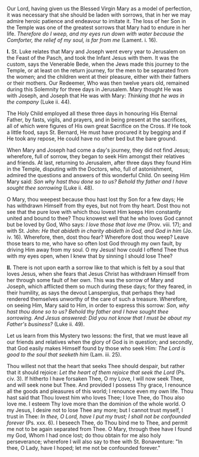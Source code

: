 
Our Lord, having given us the Blessed Virgin Mary as a model of perfection, it was necessary that she should be laden with sorrows, that in her we may admire heroic patience and endeavour to imitate it. The loss of her Son in the Temple was one of the greatest sorrows that Mary had to endure in her life. *Therefore do I weep, and my eyes run down with water because the Comforter, the relief of my soul, is far from me* (Lament. i. 16).

**I\.** St. Luke relates that Mary and Joseph went every year to Jerusalem on the Feast of the Pasch, and took the Infant Jesus with them. It was the custom, says the Venerable Bede, when the Jews made this journey to the Temple, or at least on the return journey, for the men to be separated from the women; and the children went at their pleasure, either with their fathers or their mothers. Our Redeemer, Who was then twelve years old, remained during this Solemnity for three days in Jerusalem. Mary thought He was with Joseph, and Joseph that He was with Mary: *Thinking that he was in the company* (Luke ii. 44).

The Holy Child employed all these three days in honouring His Eternal Father, by fasts, vigils, and prayers, and in being present at the sacrifices, all of which were figures of His own great Sacrifice on the Cross. If He took a little food, says St. Bernard, He must have procured it by begging and if He took any repose, He could have no other bed but the bare ground.

When Mary and Joseph had come a day\'s journey, they did not find Jesus; wherefore, full of sorrow, they began to seek Him amongst their relatives and friends. At last, returning to Jerusalem, after three days they found Him in the Temple, disputing with the Doctors, who, full of astonishment, admired the questions and answers of this wonderful Child. On seeing Him Mary said: *Son why hast thou done so to us? Behold thy father and I have sought thee sorrowing* (Luke ii. 48).

O Mary, thou weepest because thou hast lost thy Son for a few days; He has withdrawn Himself from thy eyes, but not from thy heart. Dost thou not see that the pure love with which thou lovest Him keeps Him constantly united and bound to thee? Thou knowest well that he who loves God cannot but be loved by God, Who says: *I love those that love me* (Prov. viii. 17); and with St. John: *He that abideth in charity abideth in God, and God in him* (Jo. iv. 16). Wherefore, then, dost thou fear? Wherefore dost thou weep? Leave those tears to me, who have so often lost God through my own fault, by driving Him away from my soul. O my Jesus! how could I offend Thee thus with my eyes open, when I knew that by sinning I should lose Thee?

**II\.** There is not upon earth a sorrow like to that which is felt by a soul that loves Jesus, when she fears that Jesus Christ has withdrawn Himself from her through some fault of her own. This was the sorrow of Mary and Joseph, which afflicted them so much during these days; for they feared, in their humility, as says the devout Lanspergius, that perhaps they had rendered themselves unworthy of the care of such a treasure. Wherefore, on seeing Him, Mary said to Him, in order to express this sorrow: *Son, why hast thou done so to us? Behold thy father and I have sought thee sorrowing. And Jesus answered: Did you not know that I must be about my Father\'s business?* (Luke ii. 49).

Let us learn from this Mystery two lessons: the first, that we must leave all our friends and relatives when the glory of God is in question; and secondly, that God easily makes Himself found by those who seek Him: *The Lord is good to the soul that seeketh him* (Lam. iii. 25).

Thou willest not that the heart that seeks Thee should despair, but rather that it should rejoice: *Let the heart of them rejoice that seek the Lord* (Ps. civ. 3). If hitherto I have forsaken Thee, O my Love, I will now seek Thee, and will seek none but Thee. And provided I possess Thy grace, I renounce all the goods and pleasures of this world; I renounce even my own life. Thou hast said that Thou lovest him who loves Thee; I love Thee, do Thou also love me. I esteem Thy love more than the dominion of the whole world. O my Jesus, I desire not to lose Thee any more; but I cannot trust myself, I trust in Thee: *In thee, O Lord, have I put my trust; I shall not be confounded forever* (Ps. xxx. 6). I beseech Thee, do Thou bind me to Thee, and permit me not to be again separated from Thee. O Mary, through thee have I found my God, Whom I had once lost; do thou obtain for me also holy perseverance; wherefore I will also say to thee with St. Bonaventure: \"In thee, O Lady, have I hoped; let me not be confounded forever.\"

